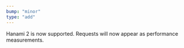 ```yaml
---
bump: "minor"
type: "add"
---
```


Hanami 2 is now supported. Requests will now appear as performance measurements.

